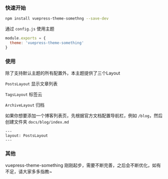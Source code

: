 ### 快速开始

```bash
npm install vuepress-theme-somethng --save-dev
```

通过 `config.js` 使用主题
```js
module.exports = {
  theme: 'vuepress-theme-something'
}
```

### 使用

除了支持默认主题的所有配置外，本主题提供了三个Layout

`PostsLayout`  显示文章列表

`TagsLayout`  标签云

`ArchiveLayout` 归档

如果你想要添加一个博客列表页，先根据官方文档配置导航栏，例如 `/blog`，然后创建文件夹 `docs/blog/index.md`

```
---
layout: PostsLayout
---
```

### 其他

vuepress-theme-something 刚刚起步，需要不断完善，之后会不断优化，如有不足，请大家多多指教~

